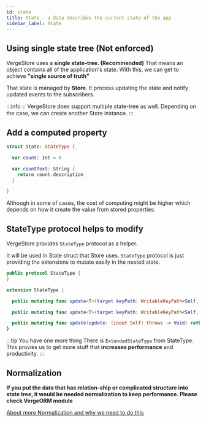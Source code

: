 ```yaml
---
id: state
title: State - a data describes the current state of the app
sidebar_label: State
---
```


## Using single state tree (Not enforced)

VergeStore uses a **single state-tree. (Recommended)** That means an object contains all of the application's state. With this, we can get to achieve **"single source of truth"**

That state is managed by **Store**. It process updating the state and notify updated events to the subscribers.

:::info
💡 VergeStore does support multiple state-tree as well. Depending on the case, we can create another Store instance.
:::

## Add a computed property

```swift
struct State: StateType {

  var count: Int = 0

  var countText: String {
    return count.description
  }

}
```

Although in some of cases, the cost of computing might be higher which depends on how it create the value from stored properties.

## StateType protocol helps to modify

VergeStore provides `StateType` protocol as a helper.

It will be used in State struct that Store uses. `StateType` protocol is just providing the extensions to mutate easily in the nested state.

```swift
public protocol StateType {
}

extension StateType {

  public mutating func update<T>(target keyPath: WritableKeyPath<Self, T>, update: (inout T.Wrapped) throws -> Void) rethrows where T : VergeStore._VergeStore_OptionalProtocol

  public mutating func update<T>(target keyPath: WritableKeyPath<Self, T>, update: (inout T) throws -> Void) rethrows

  public mutating func update(update: (inout Self) throws -> Void) rethrows
}
```

:::tip You have one more thing
There is `ExtendedStateType` from StateType.
This provies us to get more stuff that **increases performance** and productivity.
:::

## Normalization

**If you put the data that has relation-ship or complicated structure into state tree, it would be needed normalization to keep performance. Please check VergeORM module**

[About more Normalization and why we need to do this](<[https://redux.js.org/recipes/structuring-reducers/normalizing-state-shape/](https://redux.js.org/recipes/structuring-reducers/normalizing-state-shape/)>)
